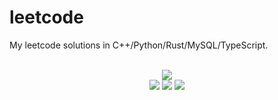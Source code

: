 # leetcode
My leetcode solutions in C++/Python/Rust/MySQL/TypeScript.

<div align="center">
<br/>
<img src="https://img.shields.io/badge/Solved-745/3252%20=%2022%25-blue.svg?style=flat-square" />
<br/>
<img src="https://img.shields.io/badge/Easy-297/818-5CB85D.svg?style=flat-square" />
<img src="https://img.shields.io/badge/Medium-352/1706-F0AE4E.svg?style=flat-square" />
<img src="https://img.shields.io/badge/Hard-96/728-D95450.svg?style=flat-square" />
</div>